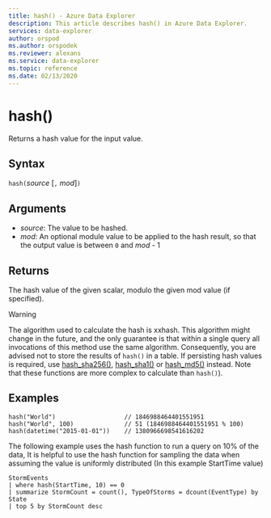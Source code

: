```yaml
---
title: hash() - Azure Data Explorer
description: This article describes hash() in Azure Data Explorer.
services: data-explorer
author: orspod
ms.author: orspodek
ms.reviewer: alexans
ms.service: data-explorer
ms.topic: reference
ms.date: 02/13/2020
---
```

# hash()

Returns a hash value for the input value.

## Syntax

`hash(`*source* [`,` *mod*]`)`

## Arguments

* *source*: The value to be hashed.
* *mod*: An optional module value to be applied to the hash result, so that
  the output value is between `0` and *mod* - 1

## Returns

The hash value of the given scalar, modulo the given mod value (if specified).

> [!WARNING]
> The algorithm used to calculate the hash is xxhash.
> This algorithm might change in the future, and the only guarantee is that
> within a single query all invocations of this method use the same algorithm.
> Consequently, you are advised not to store the results of `hash()` in a
> table. If persisting hash values is required, use
> [hash_sha256()](./sha256hashfunction.md), [hash_sha1()](./sha1-hash-function.md) or [hash_md5()](./md5hashfunction.md) instead. Note that these functions are more complex to calculate than `hash()`).

## Examples

```kusto
hash("World")                   // 1846988464401551951
hash("World", 100)              // 51 (1846988464401551951 % 100)
hash(datetime("2015-01-01"))    // 1380966698541616202
```

The following example uses the hash function to run a query on 10% of the data,
It is helpful to use the hash function for sampling the data when assuming the value is uniformly distributed (In this example StartTime value)

<!-- csl: https://help.kusto.windows.net/Samples -->
```kusto
StormEvents 
| where hash(StartTime, 10) == 0
| summarize StormCount = count(), TypeOfStorms = dcount(EventType) by State 
| top 5 by StormCount desc
```
